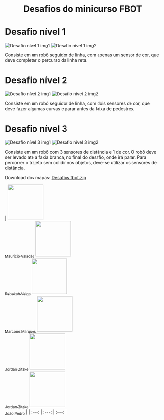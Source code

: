 <h1 align="center"> Desafios do minicurso FBOT </h1>


# Desafio nível 1
![Desafio nível 1 img1](https://user-images.githubusercontent.com/86270082/236907122-a907b64c-ce04-4183-898e-cd6362df4421.png) ![Desafio nível 1 img2](https://user-images.githubusercontent.com/86270082/236907185-b35511f2-2eea-45ac-9a01-272ebb5065cf.png)

  Consiste em um robô seguidor de linha, com apenas um sensor de cor, que deve completar o percurso da linha reta.


# Desafio nível 2
![Desafio nível 2 img1](https://user-images.githubusercontent.com/86270082/236908099-1f28a638-633a-4a8a-acb7-7e788fd7380d.png) ![Desafio nível 2 img2](https://user-images.githubusercontent.com/86270082/236908124-7f418bab-1919-4c37-99dc-31cac68c80ff.png)

  Consiste em um robô seguidor de linha, com dois sensores de cor, que deve fazer algumas curvas e parar antes da faixa de pedestres.

# Desafio nível 3
![Desafio nível 3 img1](https://user-images.githubusercontent.com/86270082/236908623-b041e584-3351-41d2-8c47-091a152dcb65.png) ![Desafio nível 3 img2](https://user-images.githubusercontent.com/86270082/236908655-804e0bcd-b186-45dc-89aa-686ccdfa7364.png)

  Consiste em um robô com 3 sensores de distância e 1 de cor. O robô deve ser levado até a faxia branca, no final do desafio, onde irá parar. Para percorrer o trajeto sem colidir nos objetos, deve-se utilizar os sensores de distância.






Download dos mapas: [Desafios fbot.zip](https://github.com/FBOT-SEK/desafios/files/11424312/Desafios.fbot.zip)






| [<img src="https://avatars.githubusercontent.com/u/86270082?v=4" width=115><br><sub>Maurício Valadão</sub>](https://github.com/mvalado) [<img src="https://avatars.githubusercontent.com/u/61145169?v=4" width=115><br><sub>Rebekah Veiga</sub>](https://github.com/rebekahveiga) [<img src="https://avatars.githubusercontent.com/u/89225783?v=4" width=115><br><sub>Marcone Marques</sub>](https://github.com/Marcone-Sudo) [<img src="https://avatars.githubusercontent.com/u/106852957?v=4" width=115><br><sub>Jordan Zitzke</sub>](https://github.com/JordanZitzke)  [<img src="https://avatars.githubusercontent.com/u/106852957?v=4" width=115><br><sub>Jordan Zitzke</sub>](https://github.com/JordanZitzke)  [<img src="https://avatars.githubusercontent.com/u/89019869?v=4" width=115><br><sub>João Pedro</sub>](https://github.com/jpkwecko) |
| :---: | :---: | :---: |

